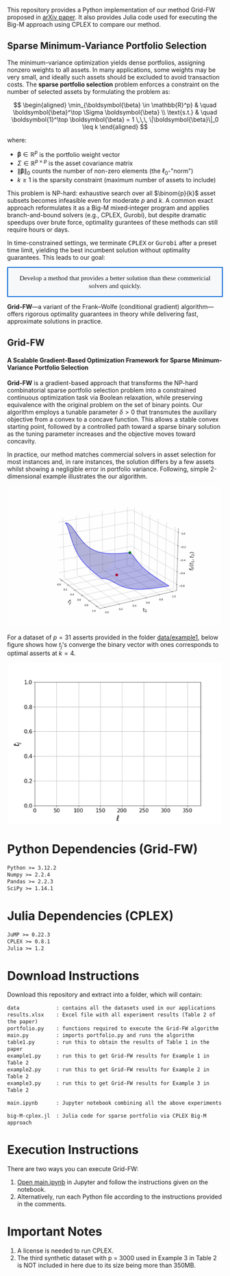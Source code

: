 This repository provides a Python implementation of our method Grid-FW proposed in [arXiv paper](https://arxiv.org/abs/2505.10099). It also provides Julia code used for executing the Big-M approach using CPLEX to compare our method. 

## Sparse Minimum-Variance Portfolio Selection

The minimum-variance optimization yields dense portfolios, assigning nonzero weights to all assets. In many applications, some weights may be very small, and ideally such assets should be excluded to avoid transaction costs. The **sparse portfolio selection** problem enforces a constraint on the number of selected assets by formulating the problem as:

$$
\begin{aligned}
\min_{\boldsymbol{\beta} \in \mathbb{R}^p} & \quad \boldsymbol{\beta}^\top \Sigma \boldsymbol{\beta} \\
\text{s.t.} & \quad \boldsymbol{1}^\top \boldsymbol{\beta} = 1 \,\,\, \|\boldsymbol{\beta}\|_0 \leq k
\end{aligned}
$$

where:
- $\boldsymbol{\beta} \in \mathbb{R}^p$ is the portfolio weight vector
- $\Sigma \in \mathbb{R}^{p \times p}$ is the asset covariance matrix
- $\|\boldsymbol{\beta}\|_0$ counts the number of non-zero elements (the $\ell_0$-"norm")
- $k \geq 1$ is the sparsity constraint (maximum number of assets to include)

This problem is NP-hard: exhaustive search over all $\binom{p}{k}$ asset subsets becomes infeasible even for moderate $p$ and $k$. A common exact approach reformulates it as a Big-M mixed‐integer program and applies branch-and-bound solvers (e.g., CPLEX, Gurobi), but despite dramatic speedups over brute force, optimality gurantees of these methods can still require hours or days.

In time-constrained settings, we terminate <span style="font-family:monospace">CPLEX</span>  or <span style="font-family:monospace">Gurobi</span> after a preset time limit, yielding the best incumbent solution without optimality guarantees. This leads to our goal:

<table align="center">
  <tr>
    <td align="center" style="border:2px solid #0366d6; padding:15px; border-radius:8px; background:#f6f8fa;">
      <div style="font-size:1.1em; font-family:CMU Serif, Latin Modern, serif;">
        Develop a method that provides a better solution than these commericial solvers and quickly.
      </div>
    </td>
  </tr>
</table>

**Grid-FW**—a variant of the Frank–Wolfe (conditional gradient) algorithm—offers rigorous optimality guarantees in theory while delivering fast, approximate solutions in practice.

## Grid-FW
#### A Scalable Gradient-Based Optimization Framework for Sparse Minimum-Variance Portfolio Selection

**Grid-FW** is a gradient-based approach that transforms the NP-hard combinatorial sparse portfolio selection problem into a constrained continuous optimization task via Boolean relaxation, while preserving equivalence with the original problem on the set of binary points. Our algorithm employs a tunable parameter $\delta > 0$ that transmutes the auxiliary objective from a convex to a concave function. This allows a stable convex starting point, followed by a controlled path toward a sparse binary solution as the tuning parameter increases and the objective moves toward concavity. 

In practice, our method matches commercial solvers in asset selection for most instances and, in rare instances, the solution differs by a few assets whilst showing a negligible error in portfolio variance. Following, simple 2-dimensional example illustrates the our algorithm.

<div align="center">
	<img src="./gifs/3d-convergence.gif" width="500" />
</div>

For a dataset of $p=31$ asserts provided in the folder [data/example1](./data/example1/), below figure shows how $t_j$'s converge the binary vector with ones corresponds to optimal asserts at $k=4$.

<div align="center">
	<img src="./gifs/path_animation.gif" width="500" />
</div>


# Python Dependencies (Grid-FW)
```
Python >= 3.12.2
Numpy >= 2.2.4
Pandas >= 2.2.3
SciPy >= 1.14.1
```
# Julia Dependencies (CPLEX)
```
JuMP >= 0.22.3
CPLEX >= 0.8.1
Julia >= 1.2
```

# Download Instructions
Download this repository and extract into a folder, which will contain:

```
data            : contains all the datasets used in our applications
results.xlsx    : Excel file with all experiment results (Table 2 of the paper)
portfolio.py    : functions required to execute the Grid-FW algorithm
main.py         : imports portfolio.py and runs the algorithm
table1.py       : run this to obtain the results of Table 1 in the paper
example1.py     : run this to get Grid-FW results for Example 1 in Table 2
example2.py     : run this to get Grid-FW results for Example 2 in Table 2
example3.py     : run this to get Grid-FW results for Example 3 in Table 2
```
```
main.ipynb      : Jupyter notebook combining all the above experiments
```
```
big-M-cplex.jl  : Julia code for sparse portfolio via CPLEX Big-M approach
```



# Execution Instructions
There are two ways you can execute Grid-FW:
  1. [Open main.ipynb](./main.ipynb) in Jupyter and follow the instructions given on the notebook.
  2. Alternatively, run each Python file according to the instructions provided in the comments.

# Important Notes
  1. A license is needed to run CPLEX.
  2. The third synthetic dataset with p = 3000 used in Example 3 in Table 2 is NOT included in here due to its size being more than 350MB. 
 
